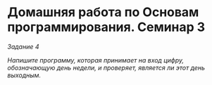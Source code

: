 # Домашняя работа по Основам программирования. Семинар 3
*Задание 4* 

 *Напишите программу, которая принимает на вход цифру, обозначающую день недели, и проверяет, является ли этот день выходным.*


